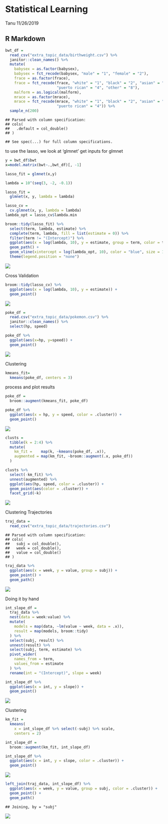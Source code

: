 Statistical Learning
================
Tanu
11/26/2019

## R Markdown

``` r
bwt_df = 
  read_csv("extra_topic_data/birthweight.csv") %>% 
  janitor::clean_names() %>%
  mutate(
    babysex = as.factor(babysex),
    babysex = fct_recode(babysex, "male" = "1", "female" = "2"),
    frace = as.factor(frace),
    frace = fct_recode(frace, "white" = "1", "black" = "2", "asian" = "3", 
                       "puerto rican" = "4", "other" = "8"),
    malform = as.logical(malform),
    mrace = as.factor(mrace),
    mrace = fct_recode(mrace, "white" = "1", "black" = "2", "asian" = "3", 
                       "puerto rican" = "4")) %>% 
  sample_n(200)
```

    ## Parsed with column specification:
    ## cols(
    ##   .default = col_double()
    ## )

    ## See spec(...) for full column specifications.

to use the lasso, we look at ‘glmnet’ get inputs for glmnet

``` r
y = bwt_df$bwt
x=model.matrix(bwt~.,bwt_df)[, -1]

lasso_fit = glmnet(x,y)
```

``` r
lambda = 10^(seq(3, -2, -0.1))

lasso_fit =
  glmnet(x, y, lambda = lambda)

lasso_cv =
  cv.glmnet(x, y, lambda = lambda)
lambda_opt = lasso_cv$lambda.min
```

``` r
broom::tidy(lasso_fit) %>% 
  select(term, lambda, estimate) %>% 
  complete(term, lambda, fill = list(estimate = 0)) %>% 
  filter(term != "(Intercept)") %>% 
  ggplot(aes(x = log(lambda, 10), y = estimate, group = term, color = term)) + 
  geom_path() + 
  geom_vline(xintercept = log(lambda_opt, 10), color = "blue", size = 1.2) +
  theme(legend.position = "none")
```

![](Statistical-Learning_files/figure-gfm/unnamed-chunk-4-1.png)<!-- -->

Cross Validation

``` r
broom::tidy(lasso_cv) %>% 
  ggplot(aes(x = log(lambda, 10), y = estimate)) + 
  geom_point()  
```

![](Statistical-Learning_files/figure-gfm/unnamed-chunk-5-1.png)<!-- -->

``` r
poke_df =
  read.csv("extra_topic_data/pokemon.csv") %>% 
  janitor::clean_names() %>% 
  select(hp, speed)
```

``` r
poke_df %>% 
  ggplot(aes(x=hp, y=speed)) +
  geom_point()
```

![](Statistical-Learning_files/figure-gfm/unnamed-chunk-7-1.png)<!-- -->

Clustering

``` r
kmeans_fit= 
  kmeans(poke_df, centers = 3)
```

process and plot results

``` r
poke_df =
  broom::augment(kmeans_fit, poke_df)

poke_df %>% 
  ggplot(aes(x = hp, y = speed, color = .cluster)) +
  geom_point()
```

![](Statistical-Learning_files/figure-gfm/unnamed-chunk-9-1.png)<!-- -->

``` r
clusts =
  tibble(k = 2:4) %>%
  mutate(
    km_fit =    map(k, ~kmeans(poke_df, .x)),
    augmented = map(km_fit, ~broom::augment(.x, poke_df))
  )

clusts %>% 
  select(-km_fit) %>% 
  unnest(augmented) %>% 
  ggplot(aes(hp, speed, color = .cluster)) +
  geom_point(aes(color = .cluster)) +
  facet_grid(~k)
```

![](Statistical-Learning_files/figure-gfm/unnamed-chunk-10-1.png)<!-- -->

Clustering Trajectories

``` r
traj_data = 
  read_csv("extra_topic_data/trajectories.csv")
```

    ## Parsed with column specification:
    ## cols(
    ##   subj = col_double(),
    ##   week = col_double(),
    ##   value = col_double()
    ## )

``` r
traj_data %>% 
  ggplot(aes(x = week, y = value, group = subj)) + 
  geom_point() + 
  geom_path()
```

![](Statistical-Learning_files/figure-gfm/unnamed-chunk-11-1.png)<!-- -->

Doing it by hand

``` r
int_slope_df = 
  traj_data %>% 
  nest(data = week:value) %>% 
  mutate(
    models = map(data, ~lm(value ~ week, data = .x)),
    result = map(models, broom::tidy)
  ) %>% 
  select(subj, result) %>% 
  unnest(result) %>% 
  select(subj, term, estimate) %>% 
  pivot_wider(
    names_from = term,
    values_from = estimate
  ) %>% 
  rename(int = "(Intercept)", slope = week)
```

``` r
int_slope_df %>% 
  ggplot(aes(x = int, y = slope)) + 
  geom_point()
```

![](Statistical-Learning_files/figure-gfm/unnamed-chunk-13-1.png)<!-- -->

Clustering

``` r
km_fit = 
  kmeans(
    x = int_slope_df %>% select(-subj) %>% scale, 
    centers = 2)

int_slope_df =
  broom::augment(km_fit, int_slope_df)
```

``` r
int_slope_df %>% 
  ggplot(aes(x = int, y = slope, color = .cluster)) +
  geom_point()
```

![](Statistical-Learning_files/figure-gfm/unnamed-chunk-15-1.png)<!-- -->

``` r
left_join(traj_data, int_slope_df) %>% 
  ggplot(aes(x = week, y = value, group = subj, color = .cluster)) + 
  geom_point() + 
  geom_path() 
```

    ## Joining, by = "subj"

![](Statistical-Learning_files/figure-gfm/unnamed-chunk-16-1.png)<!-- -->
